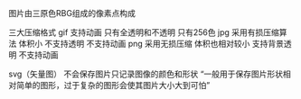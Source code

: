 图片由三原色RBG组成的像素点构成

三大压缩格式
gif 支持动画 只有全透明和不透明 只有256色
jpg 采用有损压缩算法 体积小 不支持透明 不支持动画
png 采用无损压缩 体积也相对较小 支持背景透明 不支持动画

svg（矢量图） 不会保存图片只记录图像的颜色和形状 
“一般用于保存图片形状相对简单的图形，过于复杂的图形会使其图片大小大到可怕”
